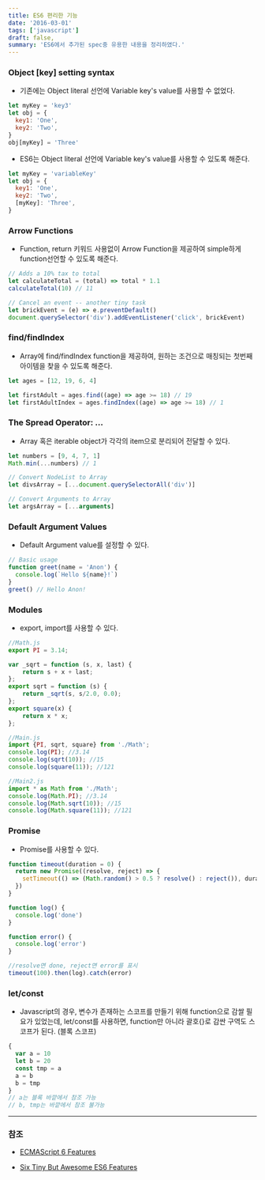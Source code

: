 ```yaml
---
title: ES6 편리한 기능
date: '2016-03-01'
tags: ['javascript']
draft: false,
summary: 'ES6에서 추가된 spec중 유용한 내용을 정리하였다.'
---
```


### Object \[key\] setting syntax

- 기존에는 Object literal 선언에 Variable key's value를 사용할 수 없었다.

```js
let myKey = 'key3'
let obj = {
  key1: 'One',
  key2: 'Two',
}
obj[myKey] = 'Three'
```

- ES6는 Object literal 선언에 Variable key's value를 사용할 수 있도록 해준다.

```js
let myKey = 'variableKey'
let obj = {
  key1: 'One',
  key2: 'Two',
  [myKey]: 'Three',
}
```

### Arrow Functions

- Function, return 키워드 사용없이 Arrow Function을 제공하여 simple하게 function선언할 수 있도록 해준다.

```js
// Adds a 10% tax to total
let calculateTotal = (total) => total * 1.1
calculateTotal(10) // 11

// Cancel an event -- another tiny task
let brickEvent = (e) => e.preventDefault()
document.querySelector('div').addEventListener('click', brickEvent)
```

### find/findIndex

- Array에 find/findIndex function을 제공하여, 원하는 조건으로 매칭되는 첫번째 아이템을 찾을 수 있도록 해준다.

```js
let ages = [12, 19, 6, 4]

let firstAdult = ages.find((age) => age >= 18) // 19
let firstAdultIndex = ages.findIndex((age) => age >= 18) // 1
```

### The Spread Operator: ...

- Array 혹은 iterable object가 각각의 item으로 분리되어 전달할 수 있다.

```js
let numbers = [9, 4, 7, 1]
Math.min(...numbers) // 1

// Convert NodeList to Array
let divsArray = [...document.querySelectorAll('div')]

// Convert Arguments to Array
let argsArray = [...arguments]
```

### Default Argument Values

- Default Argument value를 설정할 수 있다.

```js
// Basic usage
function greet(name = 'Anon') {
  console.log(`Hello ${name}!`)
}
greet() // Hello Anon!
```

### Modules

- export, import를 사용할 수 있다.

```js
//Math.js
export PI = 3.14;

var _sqrt = function (s, x, last) {
    return s + x + last;
};
export sqrt = function (s) {
    return _sqrt(s, s/2.0, 0.0);
};
export square(x) {
    return x * x;
};

//Main.js
import {PI, sqrt, square} from './Math';
console.log(PI); //3.14
console.log(sqrt(10)); //15
console.log(square(11)); //121

//Main2.js
import * as Math from './Math';
console.log(Math.PI); //3.14
console.log(Math.sqrt(10)); //15
console.log(Math.square(11)); //121
```

### Promise

- Promise를 사용할 수 있다.

```js
function timeout(duration = 0) {
  return new Promise((resolve, reject) => {
    setTimeout(() => (Math.random() > 0.5 ? resolve() : reject()), duration)
  })
}

function log() {
  console.log('done')
}

function error() {
  console.log('error')
}

//resolve면 done, reject면 error를 표시
timeout(100).then(log).catch(error)
```

### let/const

- Javascript의 경우, 변수가 존재하는 스코프를 만들기 위해 function으로 감쌀 필요가 있었는데, let/const를 사용하면, function만 아니라 괄호\{\}로 감싼 구역도 스코프가 된다. (블록 스코프)

```js
{
  var a = 10
  let b = 20
  const tmp = a
  a = b
  b = tmp
}
// a는 블록 바깥에서 참조 가능
// b, tmp는 바깥에서 참조 불가능
```

---

### 참조

- [ECMAScript 6 Features](http://seokjun.kr/ecmascript-6-features)

- [Six Tiny But Awesome ES6 Features](https://davidwalsh.name/es6-features)
